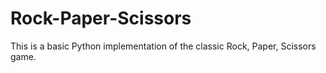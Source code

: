 # Rock-Paper-Scissors
This is a basic Python implementation of the classic Rock, Paper, Scissors game.
